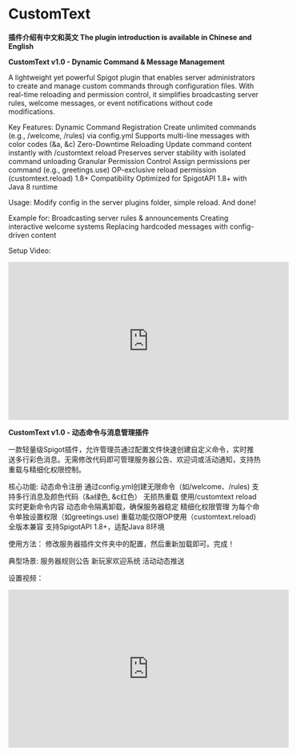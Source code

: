 # CustomText

**插件介绍有中文和英文
The plugin introduction is available in Chinese and English**

**CustomText v1.0 - Dynamic Command & Message Management**

A lightweight yet powerful Spigot plugin that enables server administrators to create and manage custom commands through configuration files. With real-time reloading and permission control, it simplifies broadcasting server rules, welcome messages, or event notifications without code modifications.

Key Features:
Dynamic Command Registration
Create unlimited commands (e.g., /welcome, /rules) via config.yml
Supports multi-line messages with color codes (&a, &c)
Zero-Downtime Reloading
Update command content instantly with /customtext reload
Preserves server stability with isolated command unloading
Granular Permission Control
Assign permissions per command (e.g., greetings.use)
OP-exclusive reload permission (customtext.reload)
1.8+ Compatibility
Optimized for SpigotAPI 1.8+ with Java 8 runtime

Usage:
Modify config in the server plugins folder, simple reload. And done!

Example for:
Broadcasting server rules & announcements
Creating interactive welcome systems
Replacing hardcoded messages with config-driven content

Setup Video:
<iframe width="560" height="315" src="https://www.youtube-nocookie.com/embed/IRjJIu2mFJ8" title="YouTube video player" frameborder="0" allow="accelerometer; autoplay; clipboard-write; encrypted-media; gyroscope; picture-in-picture; web-share" allowfullscreen></iframe>

**CustomText v1.0 - 动态命令与消息管理插件**

一款轻量级Spigot插件，允许管理员通过配置文件快速创建自定义命令，实时推送多行彩色消息。无需修改代码即可管理服务器公告、欢迎词或活动通知，支持热重载与精细化权限控制。

核心功能:
动态命令注册
通过config.yml创建无限命令（如/welcome、/rules)
支持多行消息及颜色代码（&a绿色, &c红色）
无损热重载
使用/customtext reload实时更新命令内容
动态命令隔离卸载，确保服务器稳定
精细化权限管理
为每个命令单独设置权限（如greetings.use)
重载功能仅限OP使用（customtext.reload)
全版本兼容
支持SpigotAPI 1.8+，适配Java 8环境

使用方法：
修改服务器插件文件夹中的配置，然后重新加载即可。完成！

典型场景:
服务器规则公告
新玩家欢迎系统
活动动态推送

设置视频：
<iframe width="560" height="315" src="https://www.youtube-nocookie.com/embed/CPSlCT-4Meo" title="YouTube video player" frameborder="0" allow="accelerometer; autoplay; clipboard-write; encrypted-media; gyroscope; picture-in-picture; web-share" allowfullscreen></iframe>
